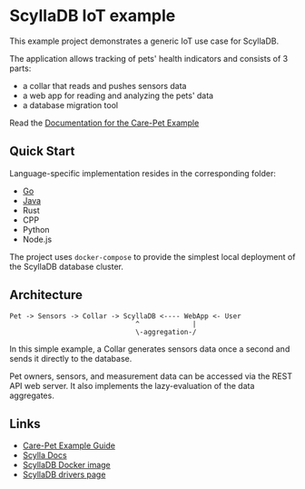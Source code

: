 ScyllaDB IoT example
===

This example project demonstrates a generic IoT use case
for ScyllaDB.

The application allows tracking of pets' health indicators
and consists of 3 parts:

- a collar that reads and pushes sensors data
- a web app for reading and analyzing the pets' data
- a database migration tool

Read the [Documentation for the Care-Pet Example](https://care-pet.docs.scylladb.com/)

Quick Start
---

Language-specific implementation resides in the corresponding folder:

- [Go](go)
- [Java](java)
- Rust
- CPP
- Python
- Node.js

The project uses `docker-compose` to provide the simplest local
deployment of the ScyllaDB database cluster.

Architecture
---

```
Pet -> Sensors -> Collar -> ScyllaDB <---- WebApp <- User
                               ^             |
                               \-aggregation-/
```

In this simple example, a Collar generates sensors data
once a second and sends it directly to the database.

Pet owners, sensors, and measurement data can be accessed via
the REST API web server. It also implements the lazy-evaluation
of the data aggregates.

Links
---
- [Care-Pet Example Guide](https://care-pet.docs.scylladb.com/)
- [Scylla Docs](https://docs.scylladb.com/)
- [ScyllaDB Docker image](https://hub.docker.com/r/scylladb/scylla/)
- [ScyllaDB drivers page](https://docs.scylladb.com/using-scylla/scylla_drivers/)
